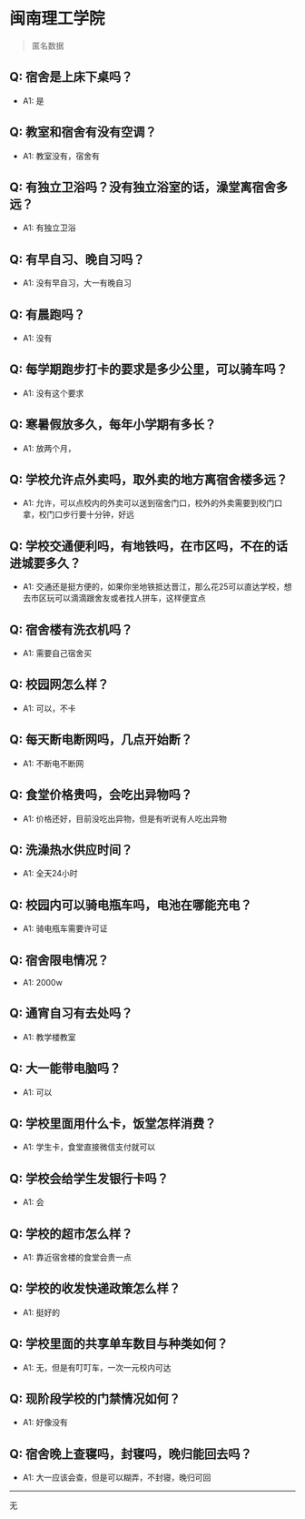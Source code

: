 # 闽南理工学院
> 匿名数据
## Q: 宿舍是上床下桌吗？
- A1: 是
## Q: 教室和宿舍有没有空调？
- A1: 教室没有，宿舍有
## Q: 有独立卫浴吗？没有独立浴室的话，澡堂离宿舍多远？
- A1: 有独立卫浴
## Q: 有早自习、晚自习吗？
- A1: 没有早自习，大一有晚自习
## Q: 有晨跑吗？
- A1: 没有
## Q: 每学期跑步打卡的要求是多少公里，可以骑车吗？
- A1: 没有这个要求
## Q: 寒暑假放多久，每年小学期有多长？
- A1: 放两个月，
## Q: 学校允许点外卖吗，取外卖的地方离宿舍楼多远？
- A1: 允许，可以点校内的外卖可以送到宿舍门口，校外的外卖需要到校门口拿，校门口步行要十分钟，好远
## Q: 学校交通便利吗，有地铁吗，在市区吗，不在的话进城要多久？
- A1: 交通还是挺方便的，如果你坐地铁抵达晋江，那么花25可以直达学校，想去市区玩可以滴滴跟舍友或者找人拼车，这样便宜点
## Q: 宿舍楼有洗衣机吗？
- A1: 需要自己宿舍买
## Q: 校园网怎么样？
- A1: 可以，不卡
## Q: 每天断电断网吗，几点开始断？
- A1: 不断电不断网
## Q: 食堂价格贵吗，会吃出异物吗？
- A1: 价格还好，目前没吃出异物，但是有听说有人吃出异物
## Q: 洗澡热水供应时间？
- A1: 全天24小时
## Q: 校园内可以骑电瓶车吗，电池在哪能充电？
- A1: 骑电瓶车需要许可证
## Q: 宿舍限电情况？
- A1: 2000w
## Q: 通宵自习有去处吗？
- A1: 教学楼教室
## Q: 大一能带电脑吗？
- A1: 可以
## Q: 学校里面用什么卡，饭堂怎样消费？
- A1: 学生卡，食堂直接微信支付就可以
## Q: 学校会给学生发银行卡吗？
- A1: 会
## Q: 学校的超市怎么样？
- A1: 靠近宿舍楼的食堂会贵一点
## Q: 学校的收发快递政策怎么样？
- A1: 挺好的
## Q: 学校里面的共享单车数目与种类如何？
- A1: 无，但是有叮叮车，一次一元校内可达
## Q: 现阶段学校的门禁情况如何？
- A1: 好像没有
## Q: 宿舍晚上查寝吗，封寝吗，晚归能回去吗？
- A1: 大一应该会查，但是可以糊弄，不封寝，晚归可回
***
无